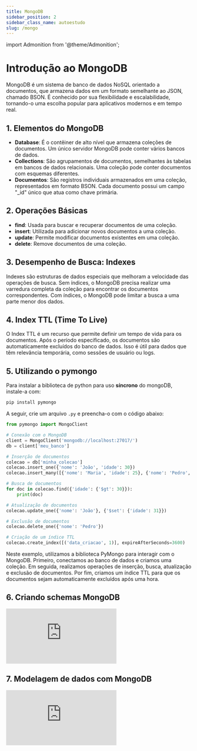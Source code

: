 ```yaml
---
title: MongoDB
sidebar_position: 2
sidebar_class_name: autoestudo
slug: /mongo
---
```


import Admonition from '@theme/Admonition';

# Introdução ao MongoDB

MongoDB é um sistema de banco de dados NoSQL orientado a documentos, que
armazena dados em um formato semelhante ao JSON, chamado BSON. É conhecido por
sua flexibilidade e escalabilidade, tornando-o uma escolha popular para
aplicativos modernos e em tempo real.

## 1. Elementos do MongoDB
- **Database**: É o contêiner de alto nível que armazena coleções de
  documentos. Um único servidor MongoDB pode conter vários bancos de dados.
- **Collections**: São agrupamentos de documentos, semelhantes às tabelas em
  bancos de dados relacionais. Uma coleção pode conter documentos com esquemas
  diferentes.
- **Documentos**: São registros individuais armazenados em uma coleção,
  representados em formato BSON. Cada documento possui um campo "_id" único que
  atua como chave primária.

## 2. Operações Básicas
- **find**: Usada para buscar e recuperar documentos de uma coleção.
- **insert**: Utilizada para adicionar novos documentos a uma coleção.
- **update**: Permite modificar documentos existentes em uma coleção.
- **delete**: Remove documentos de uma coleção.

## 3. Desempenho de Busca: Indexes
Indexes são estruturas de dados especiais que melhoram a velocidade das
operações de busca. Sem índices, o MongoDB precisa realizar uma varredura
completa da coleção para encontrar os documentos correspondentes. Com índices,
o MongoDB pode limitar a busca a uma parte menor dos dados.

## 4. Index TTL (Time To Live)
O Index TTL é um recurso que permite definir um tempo de vida para os
documentos. Após o período especificado, os documentos são automaticamente
excluídos do banco de dados. Isso é útil para dados que têm relevância
temporária, como sessões de usuário ou logs.

## 5. Utilizando o pymongo

Para instalar a biblioteca de python para uso **síncrono** do mongoDB,
instale-a com:

```bash
pip install pymongo
```

A seguir, crie um arquivo `.py` e preencha-o com o código abaixo:

```python showLineNumbers tilte="exemplo_mongo.py"
from pymongo import MongoClient

# Conexão com o MongoDB
client = MongoClient('mongodb://localhost:27017/')
db = client['meu_banco']

# Inserção de documentos
colecao = db['minha_colecao']
colecao.insert_one({'nome': 'João', 'idade': 30})
colecao.insert_many([{'nome': 'Maria', 'idade': 25}, {'nome': 'Pedro', 'idade': 35}])

# Busca de documentos
for doc in colecao.find({'idade': {'$gt': 30}}):
    print(doc)

# Atualização de documentos
colecao.update_one({'nome': 'João'}, {'$set': {'idade': 31}})

# Exclusão de documentos
colecao.delete_one({'nome': 'Pedro'})

# Criação de um índice TTL
colecao.create_index([('data_criacao', 1)], expireAfterSeconds=3600)
```

Neste exemplo, utilizamos a biblioteca PyMongo para interagir com o MongoDB.
Primeiro, conectamos ao banco de dados e criamos uma coleção. Em seguida,
realizamos operações de inserção, busca, atualização e exclusão de documentos.
Por fim, criamos um índice TTL para que os documentos sejam automaticamente
excluídos após uma hora.

## 6. Criando schemas MongoDB

<Admonition 
    type="info" 
    title="Autoestudo">

<div style={{ textAlign: 'center' }}>
    <iframe 
        style={{
            display: 'block',
            margin: 'auto',
            width: '100%',
            height: '50vh',
        }}
        src="https://www.youtube.com/embed/QAqK-R9HUhc" 
        frameborder="0" 
        allowFullScreen>
    </iframe>
</div>

</Admonition>

## 7. Modelagem de dados com MongoDB

<Admonition 
    type="info" 
    title="Autoestudo">

<div style={{ textAlign: 'center' }}>
    <iframe 
        style={{
            display: 'block',
            margin: 'auto',
            width: '100%',
            height: '50vh',
        }}
        src="https://www.youtube.com/embed/3GHZd0zv170" 
        frameborder="0" 
        allowFullScreen>
    </iframe>
</div>

</Admonition>

